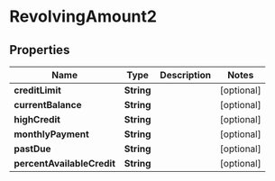 

# RevolvingAmount2


## Properties

| Name | Type | Description | Notes |
|------------ | ------------- | ------------- | -------------|
|**creditLimit** | **String** |  |  [optional] |
|**currentBalance** | **String** |  |  [optional] |
|**highCredit** | **String** |  |  [optional] |
|**monthlyPayment** | **String** |  |  [optional] |
|**pastDue** | **String** |  |  [optional] |
|**percentAvailableCredit** | **String** |  |  [optional] |




